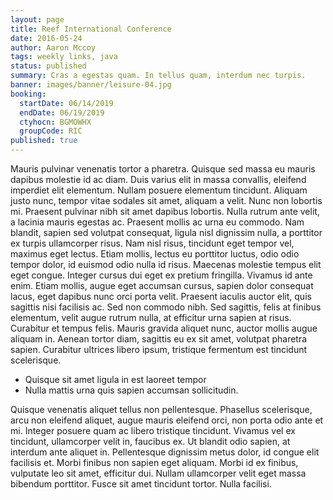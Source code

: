 ```yaml
---
layout: page
title: Reef International Conference
date: 2016-05-24
author: Aaron Mccoy
tags: weekly links, java
status: published
summary: Cras a egestas quam. In tellus quam, interdum nec turpis.
banner: images/banner/leisure-04.jpg
booking:
  startDate: 06/14/2019
  endDate: 06/19/2019
  ctyhocn: BGMOWHX
  groupCode: RIC
published: true
---
```

Mauris pulvinar venenatis tortor a pharetra. Quisque sed massa eu mauris dapibus molestie id ac diam. Duis varius elit in massa convallis, eleifend imperdiet elit elementum. Nullam posuere elementum tincidunt. Aliquam justo nunc, tempor vitae sodales sit amet, aliquam a velit. Nunc non lobortis mi. Praesent pulvinar nibh sit amet dapibus lobortis. Nulla rutrum ante velit, a lacinia mauris egestas ac.
Praesent mollis ac urna eu commodo. Nam blandit, sapien sed volutpat consequat, ligula nisl dignissim nulla, a porttitor ex turpis ullamcorper risus. Nam nisl risus, tincidunt eget tempor vel, maximus eget lectus. Etiam mollis, lectus eu porttitor luctus, odio odio tempor dolor, id euismod odio nulla id risus. Maecenas molestie tempus elit eget congue. Integer cursus dui eget ex pretium fringilla. Vivamus id ante enim. Etiam mollis, augue eget accumsan cursus, sapien dolor consequat lacus, eget dapibus nunc orci porta velit. Praesent iaculis auctor elit, quis sagittis nisi facilisis ac. Sed non commodo nibh. Sed sagittis, felis at finibus elementum, velit augue rutrum nulla, at efficitur urna sapien at risus. Curabitur et tempus felis. Mauris gravida aliquet nunc, auctor mollis augue aliquam in. Aenean tortor diam, sagittis eu ex sit amet, volutpat pharetra sapien. Curabitur ultrices libero ipsum, tristique fermentum est tincidunt scelerisque.

* Quisque sit amet ligula in est laoreet tempor
* Nulla mattis urna quis sapien accumsan sollicitudin.

Quisque venenatis aliquet tellus non pellentesque. Phasellus scelerisque, arcu non eleifend aliquet, augue mauris eleifend orci, non porta odio ante et mi. Integer posuere quam ac libero tristique tincidunt. Vivamus vel ex tincidunt, ullamcorper velit in, faucibus ex. Ut blandit odio sapien, at interdum ante aliquet in. Pellentesque dignissim metus dolor, id congue elit facilisis et. Morbi finibus non sapien eget aliquam. Morbi id ex finibus, vulputate leo sit amet, efficitur dui. Nullam ullamcorper velit eget massa bibendum porttitor. Fusce sit amet tincidunt tortor. Nulla facilisi.
